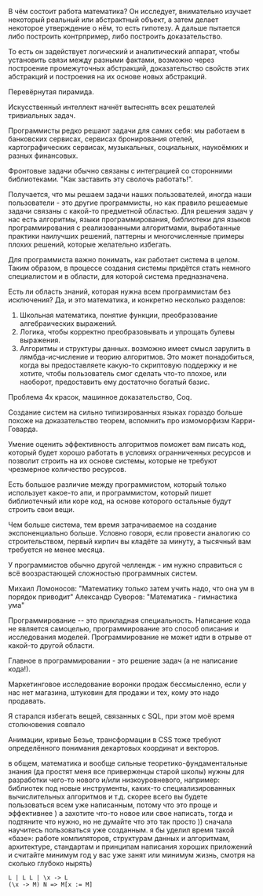 В чём состоит работа математика?
Он исследует, внимательно изучает некоторый реальный или абстрактный объект,
а затем делает некоторое утверждение о нём, то есть гипотезу.
А дальше пытается либо построить контрпример, либо построить доказательство.

То есть он задействует логический и аналитический аппарат, чтобы установить связи между разными фактами, возможно
через построение промежуточных абстракций, доказательство свойств этих абстракций и построения на их основе новых абстракций.

Перевёрнутая пирамида.

Искусственный интеллект начнёт вытеснять всех решателей тривиальных задач.

Программисты редко решают задачи для самих себя:
мы работаем в банковских сервисах,
сервисах бронирования отелей,
картографических сервисах,
музыкальных, социальных, наукоёмких и разных финансовых.

Фронтовые задачи обычно связаны с интеграцией со сторонними библиотеками. "Как заставить эту сволочь работать!".

Получается, что мы решаем задачи наших пользователей, иногда наши пользователи - это другие программисты, но как правило
решеаемые задачи связаны с какой-то предметной областью. Для решения задач у нас есть алгоритмы, языки программирования,
библиотеки для языков программирования с реализованными алгоритмами, выработанные практики наилучших решений, паттерны и
многочисленные примеры плохих решений, которые желательно избегать.

Для программиста важно понимать, как работает система в целом. Таким образом, в процессе создания системы придётся
стать немного специалистом и в области, для которой система предназначена.

Есть ли область знаний, которая нужна всем программистам без исключения?
Да, и это математика, и конкретно несколько разделов:
1. Школьная математика, понятие функции, преобразование алгебраических выражений. 
2. Логика, чтобы корректно преобразовывать и упрощать булевы выражения.
3. Алгоритмы и структуры данных.
возможно имеет смысл зарулить в лямбда-исчисление и теорию алгоритмов. Это может понадобиться, когда вы предоставляете
какую-то скриптовую поддержку и не хотите, чтобы пользователь смог сделать что-то плохое, или наоборот, предоставить
ему достаточно богатый базис.

Проблема 4х красок, машинное доказательство, Coq.

Создание систем на сильно типизированных языках гораздо больше похоже на доказательство теорем, вспомнить про
измоморфизм Карри-Говарда.

Умение оценить эффективность алгоритмов поможет вам писать код, который будет хорошо работать в условиях огранниченных
ресурсов и позволит строить на их основе системы, которые не требуют чрезмерное количество ресурсов.

Есть большое различие между программистом, который только использует какое-то апи, и программистом, который пишет библиотечный
или коре код, на основе которого остальные будут строить свои вещи.

Чем больше система, тем время затрачиваемое на создание экспоненциально больше. Условно говоря, если провести аналогию
со строительством, первый кирпич вы кладёте за минуту, а тысячный вам требуется не менее месяца.

У программистов обычно другой челлендж - им нужно справиться с всё воозрастающей
сложностью программных систем.

Михаил Ломоносов: "Математику только затем учить надо, что она ум в порядок приводит"
Александр Суворов: "Математика - гимнастика ума"

Программирование -- это прикладная специальность. Написание кода не является самоцелью,
программирование это способ описания и исследования моделей.
Программирование не может идти в отрыве от какой-то другой области.

Главное в программировании - это решение задач (а не написание кода!).

Маркетинговое исследование воронки продаж бессмысленно, если у нас нет магазина, штуковин для продажи и тех,
кому это надо продавать.

Я старался избегать вещей, связанных с SQL, при этом моё время столкновения совпало  

Анимации, кривые Безье, трансформации в CSS тоже требуют определённого понимания декартовых координат и векторов.

в общем, математика и вообще сильные теоретико-фундаментальные знания (да простят меня все приверженцы старой школы)
 нужны для разработки чего-то нового и/или низкоуровневого, например: библиотек под новые инструменты, каких-то 
 специализированных вычислительных алгоритмов и т.д. скорее всего вы будете пользоваться всем уже написанным, 
 потому что это проще и эффективнее ) а захотите что-то новое или свое написать, тогда и подтяните что нужно, 
 но не думайте что это так просто )) сначала научитесь пользоваться уже созданным. я бы уделил время такой 
 «базе»: работе компиляторов, структурам данных и алгоритмам, архитектуре, стандартам и принципам написания 
 хороших приложений и считайте минимум год у вас уже занят или минимум жизнь, смотря на сколько глубоко нырять)



```
L | L L | \x -> L
(\x -> M) N => M[x := M]
```
